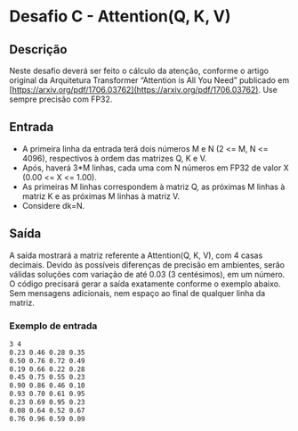 # Desafio C - Attention(Q, K, V)

## Descrição

Neste desafio deverá ser feito o cálculo da atenção, conforme o artigo original da Arquitetura Transformer “Attention is
All You Need” publicado em [https://arxiv.org/pdf/1706.03762](https://arxiv.org/pdf/1706.03762). Use sempre precisão com FP32.

## Entrada

- A primeira linha da entrada terá dois números M e N (2 <= M, N <= 4096), respectivos à ordem das matrizes Q, K e V.
- Após, haverá 3*M linhas, cada uma com N números em FP32 de valor X (0.00 <= X <= 1.00).
- As primeiras M linhas correspondem à matriz Q, as próximas M linhas à matriz K e as próximas M linhas à matriz V.
- Considere dk=N.

## Saída

A saída mostrará a matriz referente a Attention(Q, K, V), com 4 casas decimais. Devido às possíveis diferenças de
precisão em ambientes, serão válidas soluções com variação de até 0.03 (3 centésimos), em um número.
O código precisará gerar a saída exatamente conforme o exemplo abaixo. Sem mensagens adicionais, nem espaço ao
final de qualquer linha da matriz.

### Exemplo de entrada

```txt
3 4
0.23 0.46 0.28 0.35
0.50 0.76 0.72 0.49
0.19 0.66 0.22 0.28
0.45 0.75 0.55 0.23
0.90 0.86 0.46 0.10
0.93 0.70 0.61 0.95
0.23 0.69 0.95 0.23
0.08 0.64 0.52 0.67
0.76 0.96 0.59 0.09
```
